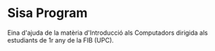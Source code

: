 # Sisa Program
Eina d'ajuda de la matèria d'Introducció als Computadors dirigida als estudiants de 1r any de la FIB (UPC).
